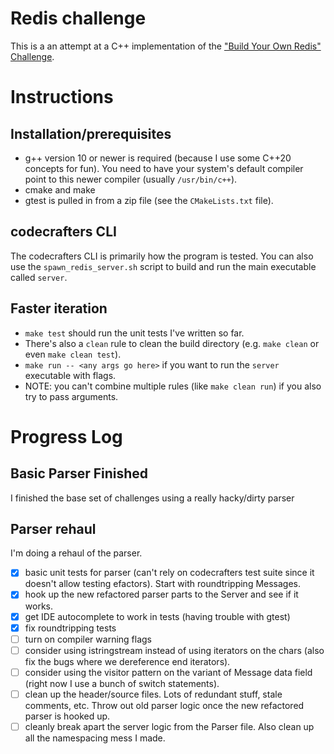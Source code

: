 # Redis challenge
This is a an attempt at a C++ implementation of the ["Build Your Own Redis" Challenge](https://codecrafters.io/challenges/redis).

# Instructions

## Installation/prerequisites

- g++ version 10 or newer is required (because I use some C++20 concepts for fun). You need to have your system's default compiler point to this newer compiler (usually `/usr/bin/c++`).
- cmake and make
- gtest is pulled in from a zip file (see the `CMakeLists.txt` file).

## codecrafters CLI
The codecrafters CLI is primarily how the program is tested. You can also use the `spawn_redis_server.sh` script to build and run the main executable called `server`.

## Faster iteration

- `make test` should run the unit tests I've written so far.
- There's also a `clean` rule to clean the build directory (e.g. `make clean` or even `make clean test`).
- `make run -- <any args go here>` if you want to run the `server` executable with flags.
- NOTE: you can't combine multiple rules (like `make clean run`) if you also try to pass arguments.


# Progress Log

## Basic Parser Finished
I finished the base set of challenges using a really hacky/dirty parser

## Parser rehaul
I'm doing a rehaul of the parser.

- [x] basic unit tests for parser (can't rely on codecrafters test suite since it doesn't allow testing efactors). Start with roundtripping Messages.
- [x] hook up the new refactored parser parts to the Server and see if it works.
- [x] get IDE autocomplete to work in tests (having trouble with gtest)
- [x] fix roundtripping tests
- [ ] turn on compiler warning flags
- [ ] consider using istringstream instead of using iterators on the chars (also fix the bugs where we dereference end iterators).
- [ ] consider using the visitor pattern on the variant of Message data field (right now I use a bunch of switch statements).
- [ ] clean up the header/source files. Lots of redundant stuff, stale comments, etc. Throw out old parser logic once the new refactored parser is hooked up.
- [ ] cleanly break apart the server logic from the Parser file. Also clean up all the namespacing mess I made.